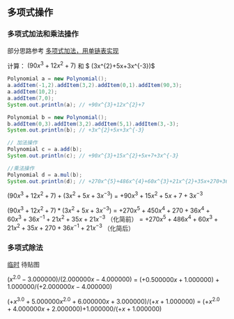 ## 多项式操作

### 多项式加法和乘法操作

部分思路参考 [多项式加法，用单链表实现](https://www.cnblogs.com/erlongi/p/10759921.html)

计算：
$(90x^{3}+12x^{2}+7)$ 和 $ (3x^{2}+5x+3x^{-3})$

```java
Polynomial a = new Polynomial();
a.addItem(-1,2).addItem(3,2).addItem(0,1).addItem(90,3);
a.addItem(10,2);
a.addItem(7,0);
System.out.println(a); // +90x^{3}+12x^{2}+7

Polynomial b = new Polynomial();
b.addItem(0,3).addItem(3,2).addItem(5,1).addItem(3,-3);
System.out.println(b); // +3x^{2}+5x+3x^{-3}

// 加法操作
Polynomial c = a.add(b);
System.out.println(c); // +90x^{3}+15x^{2}+5x+7+3x^{-3}

//乘法操作
Polynomial d = a.mul(b);
System.out.println(d); // +270x^{5}+486x^{4}+60x^{3}+21x^{2}+35x+270+36x^{-1}+21x^{-3}
```

$(90x^{3}+12x^{2}+7) + (3x^{2}+5x+3x^{-3})$
= $+90x^{3}+15x^{2}+5x+7+3x^{-3}$

$(90x^{3}+12x^{2}+7) * (3x^{2}+5x+3x^{-3})$
= $+270x^{5}+450x^{4}+270+36x^{4}+60x^{3}+36x^{-1}+21x^{2}+35x+21x^{-3}$ （化简前）
= $+270x^{5}+486x^{4}+60x^{3}+21x^{2}+35x+270+36x^{-1}+21x^{-3}$ （化简后）



### 多项式除法

[临时](https://www.zhihu.com/question/53488160) 待贴图

$(x^{2.0}-3.000000) / (2.000000x-4.000000)$
= $(+0.500000x+1.000000)$ + $1.000000/(+2.000000x-4.000000)$



$(+x^{3.0}+5.000000x^{2.0}+6.000000x+3.000000) / (+x+1.000000)$
= $(+x^{2.0}+4.000000x+2.000000)$+$1.000000/(+x+1.000000)$